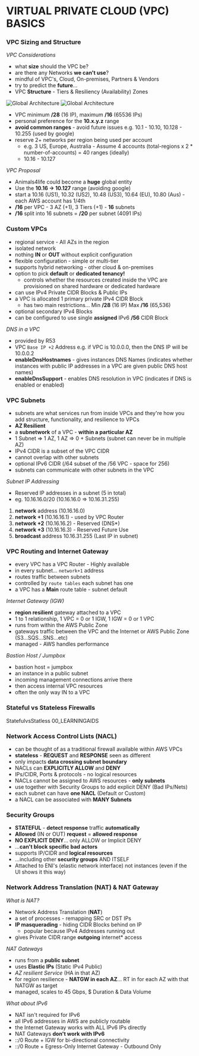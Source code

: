 # VIRTUAL PRIVATE CLOUD (VPC) BASICS

### VPC Sizing and Structure

_VPC Considerations_

- what **size** should the VPC be?
- are there any Networks **we can't use**?
- mindful of VPC's, Cloud, On-premises, Partners & Vendors
- try to predict the **future**...
- VPC **Structure** - Tiers & Resiliency (Availability) Zones

![Global Architecture](../00_LEARNINGAIDS/VPCConsiderations-1.png)
![Global Architecture](../00_LEARNINGAIDS/VPCConsiderations-2.png)

- VPC minimum **/28** (16 IP), maximum **/16** (65536 IPs)
- personal preference for the **10.x.y.z** range
- **avoid common ranges** - avoid future issues e.g. 10.1 - 10.10, 10.128 - 10.255 (used by google)
- reserve 2+ networks per region being used per account
  - e.g. 3 US, Europe, Australia - Assume 4 accounts (total-regions x 2 \* number-of-accounts) = 40 ranges (ideally)
  - 10.16 - 10.127

_VPC Proposal_

- Animals4life could become a **huge** global entity
- Use the **10.16 -> 10.127** range (avoiding google)
- start a 10.16 (US1), 10.32 (US2), 10.48 (US3), 10.64 (EU), 10.80 (Aus) - each AWS account has 1/4th
- **/16** per VPC - 3 AZ (+1), 3 Tiers (+1) - **16** subnets
- **/16** split into 16 subnets = **/20** per subnet (4091 IPs)

### Custom VPCs

- regional service - All AZs in the region
- isolated network
- nothing **IN** or **OUT** without explicit configuration
- flexible configuration - simple or multi-tier
- supports hybrid networking - other cloud & on-premises
- option to pick **default** or **dedicated tenancy!**
  - controls whether the resources created inside the VPC are provisioned on shared hardware or dedicated hardware
- can use IPv4 Private CIDR Blocks & Public IPs
- a VPC is allocated 1 primary private IPv4 CIDR Block
  - has two main restrictions... Min **/28** (16 IP) Max **/16** (65,536)
- optional secondary IPv4 Blocks
- can be configured to use single **assigned** IPv6 **/56** CIDR Block

_DNS in a VPC_

- provided by R53
- VPC `Base IP +2` Address e.g. if VPC is 10.0.0.0, then the DNS IP will be 10.0.0.2
- **enableDnsHostnames** - gives instances DNS Names (indicates whether instances with public IP addresses in a VPC are given public DNS host names)
- **enableDnsSupport** - enables DNS resolution in VPC (indicates if DNS is enabled or enabled)

### VPC Subnets

- subnets are what services run from inside VPCs and they're how you add structure, functionality, and resilience to VPCs
- **AZ Resilient**
- a **subnetwork** of a VPC - **within a particular AZ**
- 1 Subnet => 1 AZ, 1 AZ => 0 + Subnets (subnet can never be in multiple AZ)
- IPv4 CIDR is a subset of the VPC CIDR
- cannot overlap with other subnets
- optional IPv6 CIDR (/64 subset of the /56 VPC - space for 256)
- subnets can communicate with other subnets in the VPC

_Subnet IP Addressing_

- Reserved IP addresses in a subnet (5 in total)
- eg. 10.16.16.0/20 (10.16.16.0 => 10.16.31.255)

1. **network** address (10.16.16.0)
2. **network +1** (10.16.16.1) - used by VPC Router
3. **network +2** (10.16.16.2) - Reserved (DNS\*)
4. **network +3** (10.16.16.3) - Reserved Future Use
5. **broadcast** address 10.16.31.255 (Last IP in subnet)

### VPC Routing and Internet Gateway

- every VPC has a VPC Router - Highly available
- in every subnet... `network+1` address
- routes traffic between subnets
- controlled by `route tables` each subnet has one
- a VPC has a **Main** route table - subnet default

_Internet Gateway (IGW)_

- **region resilient** gateway attached to a VPC
- 1 to 1 relationship, 1 VPC = 0 or 1 IGW, 1 IGW = 0 or 1 VPC
- runs from within the AWS Public Zone
- gateways traffic between the VPC and the Internet or AWS Public Zone (S3...SQS...SNS...etc)
- managed - AWS handles performance

_Bastion Host / Jumpbox_

- bastion host = jumpbox
- an instance in a public subnet
- incoming management connections arrive there
- then access internal VPC resources
- often the only way IN to a VPC

### Stateful vs Stateless Firewalls

StatefulvsStatless 00_LEARNINGAIDS

### Network Access Control Lists (NACL)

- can be thought of as a traditional firewall available within AWS VPCs
- **stateless** - **REQUEST** and **RESPONSE** seen as different
- only impacts **data crossing subnet boundary**
- NACLs can **EXPLICITLY ALLOW** and **DENY**
- IPs/CIDR, Ports & protocols - no logical resources
- NACLs cannot be assigned to AWS resources - **only subnets**
- use together with Security Groups to add explicit DENY (Bad IPs/Nets)
- each subnet can have **one NACL** (Default or Custom)
- a NACL can be associated with **MANY Subnets**

### Security Groups

- **STATEFUL** - **detect response** traffic **automatically**
- **Allowed** (IN or OUT) **request** = **allowed response**
- **NO EXPLICIT DENY**... only ALLOW or Implicit DENY
- ...**can't block specific bad actors**
- supports IP/CIDR and **logical resources**
- ...including other **security groups** AND ITSELF
- Attached to ENI's (elastic network interface) not instances (even if the UI shows it this way)

### Network Address Translation (NAT) & NAT Gateway

_What is NAT?_

- Network Address Translation (**NAT**)
- a set of processes - remapping SRC or DST IPs
- **IP masquerading** - hiding CIDR Blocks behind on IP
  - popular because IPv4 Addresses running out
- gives Private CIDR range **outgoing** internet\* access

_NAT Gateways_

- runs from a **public subnet**
- uses **Elastic IPs** (Static IPv4 Public)
- _AZ resilient Service_ (HA in that AZ)
- for region resilience - **NATGW in each AZ**... RT in for each AZ with that NATGW as target
- managed, scales to 45 Gbps, $ Duration & Data Volume

_What about IPv6_

- NAT isn't required for IPv6
- all IPv6 addresses in AWS are publicly routable
- the Internet Gateway works with ALL IPv6 IPs directly
- NAT Gateways **don't work with IPv6**
- ::/0 Route + IGW for bi-directional connectivity
- ::/0 Route + Egress-Only Internet Gateway - Outbound Only

